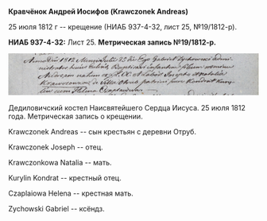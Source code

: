 **Кравчёнок Андрей Иосифов (Krawczonek Andreas)**

25 июля 1812 г -- крещение (НИАБ 937-4-32, лист 25, №19/1812-р).

**НИАБ 937-4-32:** Лист 25. **Метрическая запись №19/1812-р.**

![](./media/87a7a4b9afed21101451b17211a1d6b164d71a6f.png)

Дедиловичский костел Наисвятейшего Сердца Иисуса. 25 июля 1812 года.
Метрическая запись о крещении.

Krawczonek Andreas -- сын крестьян с деревни Отруб.

Krawczonek Joseph -- отец.

Krawczonkowa Natalia -- мать.

Kurylin Kondrat -- крестный отец.

Czaplaiowa Helena -- крестная мать.

Zychowski Gabriel -- ксёндз.
